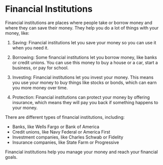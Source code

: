 # Financial Institutions

Financial institutions are places where people take or borrow money and where they can save their money. They help you do a lot of things with your money, like:

1. Saving: Financial institutions let you save your money so you can use it when you need it. 

2. Borrowing: Some financial institutions let you borrow money, like banks or credit unions. You can use this money to buy a house or a car, start a business, or pay for school. 

3. Investing: Financial institutions let you invest your money. This means you use your money to buy things like stocks or bonds, which can earn you more money over time. 

4. Protection: Financial institutions can protect your money by offering insurance, which means they will pay you back if something happens to your money. 

There are different types of financial institutions, including: 

- Banks, like Wells Fargo or Bank of America
- Credit unions, like Navy Federal or America First
- Investment companies, like Charles Schwab or Fidelity
- Insurance companies, like State Farm or Progressive

Financial institutions help you manage your money and reach your financial goals.
